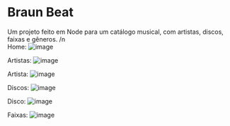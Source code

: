 # Braun Beat
Um projeto feito em Node para um catálogo musical, com artistas, discos, faixas e gêneros. /n <br>
Home:
 ![image](https://github.com/user-attachments/assets/4f3d58e8-d07a-4e1a-8b27-1b7760646e1e)

Artistas:
![image](https://github.com/user-attachments/assets/d4bd9aaa-bcaa-4fde-80de-7b5a056cfd93)

Artista:
![image](https://github.com/user-attachments/assets/7eb324ae-6ba6-4278-8053-06e629bec691)

Discos:
![image](https://github.com/user-attachments/assets/2d2e9dfb-5bf7-4c81-8998-3ca2f9318981)

Disco:
![image](https://github.com/user-attachments/assets/c2cad8ec-751f-4c8e-bf0d-28171a23e47b)

Faixas:
![image](https://github.com/user-attachments/assets/6c5f993a-4e76-4260-91f3-62ff323ed55e)
